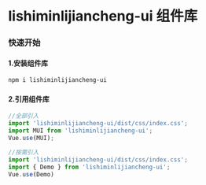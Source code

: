 # lishiminlijiancheng-ui 组件库
### 快速开始
#### 1.安装组件库
```bash
npm i lishiminlijiancheng-ui
```
#### 2.引用组件库
```javascript
//全部引入
import 'lishiminlijiancheng-ui/dist/css/index.css';
import MUI from 'lishiminlijiancheng-ui';
Vue.use(MUI);

//按需引入
import 'lishiminlijiancheng-ui/dist/css/index.css';
import { Demo } from 'lishiminlijiancheng-ui';
Vue.use(Demo)
```